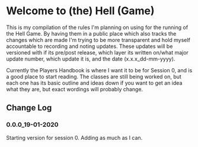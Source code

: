 # Welcome to (the) Hell (Game)

This is my compilation of the rules I'm planning on using for the running of the Hell Game. By having them in a public place which also tracks the changes which are made I'm trying to be more transparent and hold myself accountable to recording and noting updates. These updates will be versioned with if its pre/post release, which layer its written on/what major update number, which update it is, and the date (x.x.x_dd-mm-yyyy).


Currently the Players Handbook is where I want it to be for Session 0, and is a good place to start reading. The classes are still being worked on, but each one has its basic outline and ideas down if you want to get an idea what they are, but exact wordings will probably change.






## Change Log

### 0.0.0_19-01-2020

Starting version for session 0. Adding as much as I can.

